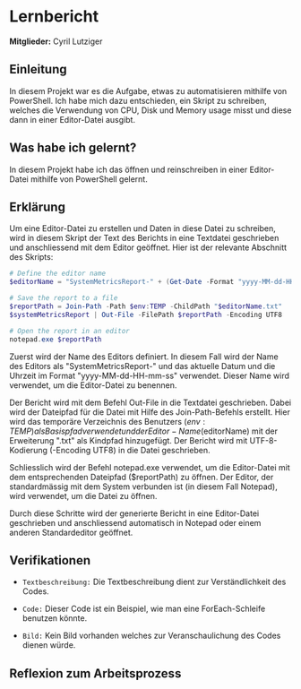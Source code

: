 # Lernbericht

**Mitglieder:** Cyril Lutziger

## Einleitung
In diesem Projekt war es die Aufgabe, etwas zu automatisieren mithilfe von PowerShell. Ich habe mich dazu entschieden, ein Skript zu schreiben, welches die Verwendung von CPU, Disk und Memory usage misst und diese dann in einer Editor-Datei ausgibt.

## Was habe ich gelernt?
In diesem Projekt habe ich das öffnen und reinschreiben in einer Editor-Datei mithilfe von PowerShell gelernt.

## Erklärung
Um eine Editor-Datei zu erstellen und Daten in diese Datei zu schreiben, wird in diesem Skript der Text des Berichts in eine Textdatei geschrieben und anschliessend mit dem Editor geöffnet. Hier ist der relevante Abschnitt des Skripts:

```ps1
# Define the editor name
$editorName = "SystemMetricsReport-" + (Get-Date -Format "yyyy-MM-dd-HH-mm-ss")

# Save the report to a file
$reportPath = Join-Path -Path $env:TEMP -ChildPath "$editorName.txt"
$systemMetricsReport | Out-File -FilePath $reportPath -Encoding UTF8

# Open the report in an editor
notepad.exe $reportPath
```

Zuerst wird der Name des Editors definiert. In diesem Fall wird der Name des Editors als "SystemMetricsReport-" und das aktuelle Datum und die Uhrzeit im Format "yyyy-MM-dd-HH-mm-ss" verwendet. Dieser Name wird verwendet, um die Editor-Datei zu benennen.

Der Bericht wird mit dem Befehl Out-File in die Textdatei geschrieben. Dabei wird der Dateipfad für die Datei mit Hilfe des Join-Path-Befehls erstellt. Hier wird das temporäre Verzeichnis des Benutzers ($env:TEMP) als Basispfad verwendet und der Editor-Name ($editorName) mit der Erweiterung ".txt" als Kindpfad hinzugefügt. Der Bericht wird mit UTF-8-Kodierung (-Encoding UTF8) in die Datei geschrieben.

Schliesslich wird der Befehl notepad.exe verwendet, um die Editor-Datei mit dem entsprechenden Dateipfad ($reportPath) zu öffnen. Der Editor, der standardmässig mit dem System verbunden ist (in diesem Fall Notepad), wird verwendet, um die Datei zu öffnen.

Durch diese Schritte wird der generierte Bericht in eine Editor-Datei geschrieben und anschliessend automatisch in Notepad oder einem anderen Standardeditor geöffnet.

## Verifikationen

* `Textbeschreibung:` Die Textbeschreibung dient zur Verständlichkeit des Codes.

* `Code:` Dieser Code ist ein Beispiel, wie man eine ForEach-Schleife benutzen könnte.

* `Bild:` Kein Bild vorhanden welches zur Veranschaulichung des Codes dienen würde.


## Reflexion zum Arbeitsprozess
